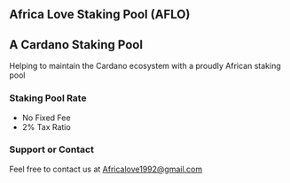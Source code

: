 ## Africa Love Staking Pool (AFLO)
## A Cardano Staking Pool
Helping to maintain the Cardano ecosystem with a proudly African staking pool

 
### Staking Pool Rate
- No Fixed Fee
- 2% Tax Ratio

### Support or Contact
Feel free to contact us at Africalove1992@gmail.com
